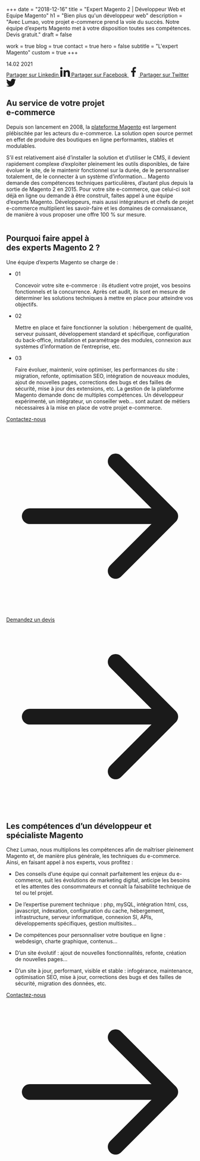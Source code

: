+++
date = "2018-12-16"
title = "Expert Magento 2 | Développeur Web et Equipe Magento"
h1 = "Bien plus qu'un développeur web"
description = "Avec Lumao, votre projet e-commerce prend la voie du succès. Notre équipe d’experts Magento met à votre disposition toutes ses compétences. Devis gratuit."
draft = false

work = true
blog = true
contact = true
hero = false
subtitle = "L'expert Magento"
custom = true
+++

<section class="px-8 mx-auto md:container lg:mt-20">
	<div class="relative w-full">
		<span class="hidden lg:block mr-0 bg-gray-200 w-2/5 h-1/2 absolute left-10 -top-14 -z-1 rounded-3xl"></span>
		<div class="rounded-3xl overflow-hidden flex justify-center mx-8">
			<img alt="" src="/images/blog/placeholder-1.jpg" class="max-w-none md:max-w-full max-h-400 md:max-h-full" draggable="false"/>
		</div>
	</div>
</section>

<section class="relative max-w-screen-xl mx-auto md:px-0 mb-12 lg:mb-24">
	<div class="mx-auto relative lg:absolute -top-10 lg:-top-36 lg:left-28 xl:left-36 2xl:left-0 font-accent bg-white shadow-theme rounded-3xl px-8 md:px-14 py-10 w-3/4 sm:w-1/2 md:w-1/3 lg:w-3/12">
		<span class="text-4xl mr-1">14.02</span>
		<span>2021</span>
		<span class="divider mt-4 mb-8"></span>
		<div class="flex justify-between space-x-4">
			<a href="#" class="text-primary flex items-center justify-center bg-primary-light w-14 h-14 rounded-lg">
                <span class="sr-only">Partager sur Linkedin</span>
				<svg height="26" fill="currentColor" viewBox="0 0 24 24" width="26" xmlns="http://www.w3.org/2000/svg"><path d="m23.994 24v-.001h.006v-8.802c0-4.306-.927-7.623-5.961-7.623-2.42 0-4.044 1.328-4.707 2.587h-.07v-2.185h-4.773v16.023h4.97v-7.934c0-2.089.396-4.109 2.983-4.109 2.549 0 2.587 2.384 2.587 4.243v7.801z"/><path d="m.396 7.977h4.976v16.023h-4.976z"/><path d="m2.882 0c-1.591 0-2.882 1.291-2.882 2.882s1.291 2.909 2.882 2.909 2.882-1.318 2.882-2.909c-.001-1.591-1.292-2.882-2.882-2.882z"/></svg>
			</a>
			<a href="#" class="text-primary flex items-center justify-center bg-primary-light w-14 h-14 rounded-lg">
                <span class="sr-only">Partager sur Facebook</span>
				<svg height="26" fill="currentColor" viewBox="0 0 24 24" width="26" xmlns="http://www.w3.org/2000/svg"><path d="m15.997 3.985h2.191v-3.816c-.378-.052-1.678-.169-3.192-.169-3.159 0-5.323 1.987-5.323 5.639v3.361h-3.486v4.266h3.486v10.734h4.274v-10.733h3.345l.531-4.266h-3.877v-2.939c.001-1.233.333-2.077 2.051-2.077z"/></svg>
			</a>
			<a href="#" class="text-primary flex items-center justify-center bg-primary-light w-14 h-14 rounded-lg">
                <span class="sr-only">Partager sur Twitter</span>
				<svg height="26" width="26" fill="currentColor" viewBox="0 0 512 512" xmlns="http://www.w3.org/2000/svg"><path d="M512,97.248c-19.04,8.352-39.328,13.888-60.48,16.576c21.76-12.992,38.368-33.408,46.176-58.016
						c-20.288,12.096-42.688,20.64-66.56,25.408C411.872,60.704,384.416,48,354.464,48c-58.112,0-104.896,47.168-104.896,104.992
						c0,8.32,0.704,16.32,2.432,23.936c-87.264-4.256-164.48-46.08-216.352-109.792c-9.056,15.712-14.368,33.696-14.368,53.056
						c0,36.352,18.72,68.576,46.624,87.232c-16.864-0.32-33.408-5.216-47.424-12.928c0,0.32,0,0.736,0,1.152
						c0,51.008,36.384,93.376,84.096,103.136c-8.544,2.336-17.856,3.456-27.52,3.456c-6.72,0-13.504-0.384-19.872-1.792
						c13.6,41.568,52.192,72.128,98.08,73.12c-35.712,27.936-81.056,44.768-130.144,44.768c-8.608,0-16.864-0.384-25.12-1.44
						C46.496,446.88,101.6,464,161.024,464c193.152,0,298.752-160,298.752-298.688c0-4.64-0.16-9.12-0.384-13.568
						C480.224,136.96,497.728,118.496,512,97.248z"/></svg>
			</a>
		</div>
	</div>
	<div class="container lg:w-7/12 mx-auto lg:mr-0 lg:ml-auto px-8">
		<h2 class="lg-title mt-8 lg:mt-20">Au service de votre projet<br><span class="text-primary">e-commerce</span></h2>
		<span class="divider relative lg:-left-12 w-9 lg:w-24 my-6 lg:my-10"></span>
		<p class="text-lg mb-8 font-bold leading-8">Depuis son lancement en 2008, la <a href="/ecommerce/cms/magento/">plateforme Magento</a> est largement plébiscitée par les acteurs du e-commerce. La solution open source permet en effet de produire des boutiques en ligne performantes, stables et modulables.</p>
		<p class="leading-8">S’il est relativement aisé d’installer la solution et d’utiliser le CMS, il devient rapidement complexe d’exploiter pleinement les outils disponibles, de faire évoluer le site, de le maintenir fonctionnel sur la durée, de le personnaliser totalement, de le connecter à un système d’information… Magento demande des compétences techniques particulières, d’autant plus depuis la sortie de Magento 2 en 2015. Pour votre site e-commerce, que celui-ci soit déjà en ligne ou demande à être construit, faites appel à une équipe d’experts Magento. Développeurs, mais aussi intégrateurs et chefs de projet e-commerce multiplient les savoir-faire et les domaines de connaissance, de manière à vous proposer une offre 100 % sur mesure.</p>
	</div>
	<img src="/images/dots.png" class="hidden lg:block absolute w-48 -left-1/4 ml-8 mt-16" alt="" />
	<div class="container lg:w-7/12 mx-auto lg:mr-0 lg:ml-auto px-8">
		<h2 class="lg-title mt-8 lg:mt-20">Pourquoi faire appel à<br><span class="text-primary">des experts</span> Magento 2 ?</h2>
		<span class="divider relative lg:-left-12 w-9 lg:w-24 my-6 lg:my-10"></span>
		<p class="text-lg mb-8 font-bold">Une équipe d’experts Magento se charge de :</p>
		<ul>
			<li class="relative pb-4 md:pb-8 flex items-baseline">
				<div class="lg:absolute lg:-left-10 leading-8">
					<span class="text-primary text-lg font-bold font-accent mr-6">01</span>
				</div>
				<p class="leading-8"><span class="font-bold">Concevoir votre site e-commerce :</span> ils étudient votre projet, vos besoins fonctionnels et la concurrence. Après cet audit, ils sont en mesure de déterminer les solutions techniques à mettre en place pour atteindre vos objectifs.</p>
			</li>
			<li class="relative pb-4 md:pb-8 flex items-baseline">
				<div class="lg:absolute lg:-left-10 leading-8">
					<span class="text-primary text-lg font-bold font-accent mr-6">02</span>
				</div>
				<p class="leading-8"><span class="font-bold">Mettre en place et faire fonctionner la solution :</span> hébergement de qualité, serveur puissant, développement standard et spécifique, configuration du back-office, installation et paramétrage des modules, connexion aux systèmes d’information de l’entreprise, etc.</p>
			</li>
			<li class="relative pb-4 md:pb-8 flex items-baseline">
				<div class="lg:absolute lg:-left-10 leading-8">
					<span class="text-primary text-lg font-bold font-accent mr-6">03</span>
				</div>
				<p class="leading-8"><span class="font-bold">Faire évoluer, maintenir, voire optimiser, les performances du site :</span> migration, refonte, optimisation SEO, intégration de nouveaux modules, ajout de nouvelles pages, corrections des bugs et des failles de sécurité, mise à jour des extensions, etc. La gestion de la plateforme Magento demande donc de multiples compétences. Un développeur expérimenté, un intégrateur, un conseiller web… sont autant de métiers nécessaires à la mise en place de votre projet e-commerce.</p>
			</li>
		</ul>
		<a href="/post/contact/" class="inline-flex text-primary highlighted-label">
			<span>Contactez-nous</span>
			<svg xmlns="http://www.w3.org/2000/svg" fill="none" viewBox="0 0 24 24" stroke="currentColor" class="w-4 ml-2">
				<path stroke-linecap="round" stroke-linejoin="round" stroke-width="2" d="M14 5l7 7m0 0l-7 7m7-7H3" />
			</svg>
			<span class="w-0 h-0.5 bg-primary absolute -bottom-0.5 group-hover:w-full transition-all"></span>
		</a>
	</div>
</section>

<section class="relative max-w-screen-xl mx-8 lg:mx-auto md:px-0">
	<img alt="" src="/images/blog/placeholder-2.jpg" class="rounded-3xl lg:absolute w-full lg:w-1/4 transform lg:-translate-y-full pb-8" draggable="false"/>
	<span class="hidden lg:block bg-gray-200 w-1/5 h-2/3 absolute -left-16 -z-1 rounded-3xl transform -translate-y-80"></span>
	<img alt="" src="/images/blog/placeholder-3.jpg" class="rounded-3xl w-full" draggable="false"/>
</section>

<section class="relative max-w-screen-xl mx-auto md:px-0 mb-24">
	<div class="flex justify-center lg:absolute mt-8">
		<a href="/post/contact/" class="btn btn-primary-transparent">
			<span>Demandez un devis</span>
			<svg xmlns="http://www.w3.org/2000/svg" fill="none" viewBox="0 0 24 24" stroke="currentColor" class="w-4 ml-2 fill-current">
				<path stroke-linecap="round" stroke-linejoin="round" stroke-width="2" d="M14 5l7 7m0 0l-7 7m7-7H3" />
			</svg>
		</a>
	</div>
	<div class="container lg:w-7/12 mx-auto lg:mr-0 lg:ml-auto px-8">
		<h2 class="lg-title mt-8 lg:mt-20"><span class="text-primary">Les compétences</span> d’un développeur et spécialiste Magento</h2>
		<span class="divider relative lg:-left-12 w-9 lg:w-24 my-6 lg:my-10"></span>
		<p class="mb-8 leading-8">Chez Lumao, nous multiplions les compétences afin de maîtriser pleinement Magento et, de manière plus générale, les techniques du e-commerce. Ainsi, en faisant appel à nos experts, vous profitez :</p>
		<ul>
			<li class="relative pb-4 md:pb-8 flex items-baseline">
				<div class="leading-8">
					<span class="relative block w-4 h-4 rounded-full border-4 border-primary mr-6"></span>
				</div>
				<p class="leading-8"><span class="font-bold">Des conseils d’une équipe qui connait parfaitement les enjeux</span> du e-commerce, suit les évolutions de marketing digital, anticipe les besoins et les attentes des consommateurs et connaît la faisabilité technique de tel ou tel projet.</p>
			</li>
			<li class="relative pb-4 md:pb-8 flex items-baseline">
				<div class="leading-8">
					<span class="relative block w-4 h-4 rounded-full border-4 border-primary mr-6"></span>
				</div>
				<p class="leading-8"><span class="font-bold">De l’expertise purement technique :</span> php, mySQL, intégration html, css, javascript, indexation, configuration du cache, hébergement, infrastructure, serveur informatique, connexion SI, APIs, développements spécifiques, gestion multisites…</p>
			</li>
			<li class="relative pb-4 md:pb-8 flex items-baseline">
				<div class="leading-8">
					<span class="relative block w-4 h-4 rounded-full border-4 border-primary mr-6"></span>
				</div>
				<p class="leading-8"><span class="font-bold">De compétences pour personnaliser votre boutique en ligne : </span> webdesign, charte graphique, contenus…</p>
			</li>
			<li class="relative pb-4 md:pb-8 flex items-baseline">
				<div class="leading-8">
					<span class="relative block w-4 h-4 rounded-full border-4 border-primary mr-6"></span>
				</div>
				<p class="leading-8"><span class="font-bold">D’un site évolutif :</span> ajout de nouvelles fonctionnalités, refonte, création de nouvelles pages…</p>
			</li>
			<li class="relative pb-4 md:pb-8 flex items-baseline">
				<div class="leading-8">
					<span class="relative block w-4 h-4 rounded-full border-4 border-primary mr-6"></span>
				</div>
				<p class="leading-8"><span class="font-bold">D’un site à jour, performant, visible et stable : infogérance, maintenance, optimisation SEO, mise à jour, corrections des bugs et des failles de sécurité, migration des données, etc.</p>
			</li>
		</ul>
		<a href="/post/contact/" class="hidden sm:inline-flex text-primary highlighted-label">
			<span>Contactez-nous</span>
			<svg xmlns="http://www.w3.org/2000/svg" fill="none" viewBox="0 0 24 24" stroke="currentColor" class="w-4 ml-2">
				<path stroke-linecap="round" stroke-linejoin="round" stroke-width="2" d="M14 5l7 7m0 0l-7 7m7-7H3" />
			</svg>
			<span class="w-0 h-0.5 bg-primary absolute -bottom-0.5 group-hover:w-full transition-all"></span>
		</a>
	</div>
	<img src="/images/dots.png" class="hidden lg:block absolute w-48 -left-1/4 bottom-32 ml-8" alt="" />
</section>
